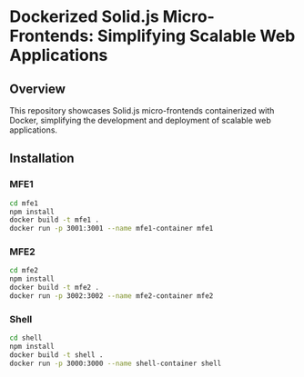 # Dockerized Solid.js Micro-Frontends: Simplifying Scalable Web Applications

## Overview

This repository showcases Solid.js micro-frontends containerized with Docker, simplifying the development and deployment of scalable web applications. 

## Installation

### MFE1
```bash
cd mfe1
npm install
docker build -t mfe1 .
docker run -p 3001:3001 --name mfe1-container mfe1
```

### MFE2
```bash
cd mfe2
npm install
docker build -t mfe2 .
docker run -p 3002:3002 --name mfe2-container mfe2
```

### Shell
```bash
cd shell
npm install
docker build -t shell .
docker run -p 3000:3000 --name shell-container shell
```
